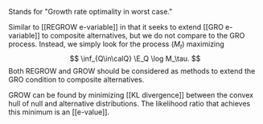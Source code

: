 Stands for "Growth rate optimality in worst case."

Similar to [[REGROW e-variable]] in that it seeks to extend [[GRO e-variable]] to composite alternatives, but we do not compare to the GRO process. Instead, we simply look for the process $(M_t)$ maximizing
$$
\inf_{Q\in\calQ} \E_Q \log M_\tau.
$$
Both REGROW and GROW should be considered as methods to extend the GRO condition to composite alternatives.

GROW can be found by minimizing [[KL divergence]] between the convex hull of null and alternative distributions. The likelihood ratio that achieves this minimum is an [[e-value]]. 


